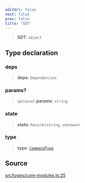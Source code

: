 ```yaml
---
editUrl: false
next: false
prev: false
title: "SDT"
---
```


> **SDT**: `object`

## Type declaration

### deps

> **deps**: `Dependencies`

### params?

> `optional` **params**: `string`

### state

> **state**: `Record`\<`string`, `unknown`\>

### type

> **type**: [`CommandType`](/v4/api/enumerations/commandtype/)

## Source

[src/types/core-modules.ts:25](https://github.com/sern-handler/handler/blob/67bb4d4b9fa126f24874a3de1d4378e9fe9aca07/src/types/core-modules.ts#L25)
